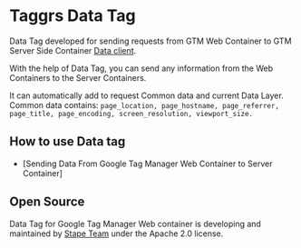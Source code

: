 # Taggrs Data Tag

Data Tag developed for sending requests from GTM Web Container to GTM Server Side Container [Data client](https://github.com/stape-io/data-client).

With the help of Data Tag, you can send any information from the Web Containers to the Server Containers.

It can automatically add to request Common data and current Data Layer.
Common data contains: `page_location, page_hostname, page_referrer, page_title, page_encoding, screen_resolution, viewport_size.`


## How to use Data tag

- [Sending Data From Google Tag Manager Web Container to Server Container]

## Open Source

Data Tag for Google Tag Manager Web container is developing and maintained by [Stape Team](https://stape.io/) under the Apache 2.0 license.
